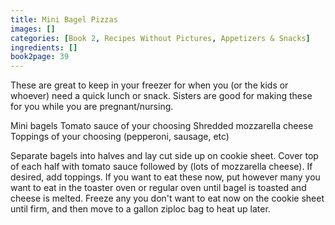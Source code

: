 ```yaml
---
title: Mini Bagel Pizzas
images: []
categories: [Book 2, Recipes Without Pictures, Appetizers & Snacks]
ingredients: []
book2page: 39
---
```


These are great to keep in your freezer for when you (or the kids or whoever) need a quick lunch or snack. Sisters are good for making these for you while you are pregnant/nursing. 

Mini bagels 
Tomato sauce of your choosing 
Shredded mozzarella cheese 
Toppings of your choosing (pepperoni, sausage, etc) 

Separate bagels into halves and lay cut side up on cookie sheet. Cover top of each half with tomato sauce followed by (lots of mozzarella cheese). If desired, add toppings. If you want to eat these now, put however many you want to eat in the toaster oven or regular oven until bagel is toasted and cheese is melted. Freeze any you don't want to eat now on the cookie sheet until firm, and then move to a gallon ziploc bag to heat up later.